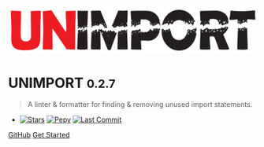 <!-- _coverpage.md -->

![logo](_media/icon.png ":size=50%")

# UNIMPORT <small>0.2.7</small>

> A linter & formatter for finding & removing unused import statements.

- [![Stars](https://img.shields.io/github/stars/hakancelik96/unimport)](https://github.com/hakancelik96/unimport/stargazers)
  [![Pepy](https://pepy.tech/badge/unimport)](https://pepy.tech/badge/unimport)
  [![Last Commit](https://img.shields.io/github/last-commit/hakancelik96/unimport.svg)](https://github.com/hakancelik96/unimport/commits/master)

[GitHub](https://github.com/hakancelik96/unimport/) [Get Started](#get-started)
